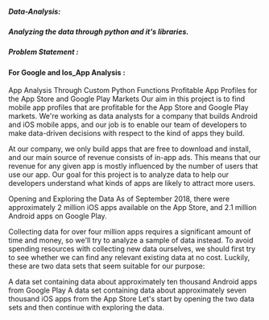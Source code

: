 ##### Data-Analysis: 
##### Analyzing the data through python and it's libraries.  
##### Problem Statement : 


#### For Google and Ios_App Analysis : 
App Analysis Through Custom Python Functions Profitable App Profiles for the App Store and Google Play Markets Our aim in this project is to find mobile app profiles that are profitable for the App Store and Google Play markets. We're working as data analysts for a company that builds Android and iOS mobile apps, and our job is to enable our team of developers to make data-driven decisions with respect to the kind of apps they build.

At our company, we only build apps that are free to download and install, and our main source of revenue consists of in-app ads. This means that our revenue for any given app is mostly influenced by the number of users that use our app. Our goal for this project is to analyze data to help our developers understand what kinds of apps are likely to attract more users.

Opening and Exploring the Data As of September 2018, there were approximately 2 million iOS apps available on the App Store, and 2.1 million Android apps on Google Play.

Collecting data for over four million apps requires a significant amount of time and money, so we'll try to analyze a sample of data instead. To avoid spending resources with collecting new data ourselves, we should first try to see whether we can find any relevant existing data at no cost. Luckily, these are two data sets that seem suitable for our purpose:

A data set containing data about approximately ten thousand Android apps from Google Play A data set containing data about approximately seven thousand iOS apps from the App Store Let's start by opening the two data sets and then continue with exploring the data.
